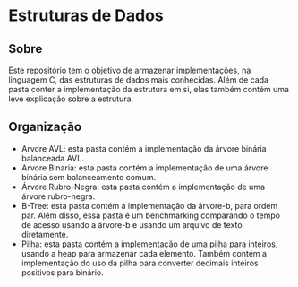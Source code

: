 # Estruturas de Dados
## Sobre
Este repositório tem o objetivo de armazenar implementações, na linguagem C, das estruturas de dados mais conhecidas. Além de cada pasta conter a implementação da estrutura em si, elas também contém uma leve explicação sobre a estrutura.

## Organização
- Arvore AVL: esta pasta contém a implementação da árvore binária balanceada AVL.
- Arvore Binaria: esta pasta contém a implementação de uma árvore binária sem balanceamento comum.
- Árvore Rubro-Negra: esta pasta contém a implementação de uma árvore rubro-negra.
- B-Tree: esta pasta contém a implementação da árvore-b, para ordem par. Além disso, essa pasta é um benchmarking comparando o tempo de acesso usando a árvore-b e usando um arquivo de texto diretamente.
- Pilha: esta pasta contém a implementação de uma pilha para inteiros, usando a heap para armazenar cada elemento. Também contém a implementação do uso da pilha para converter decimais inteiros positivos para binário. 
